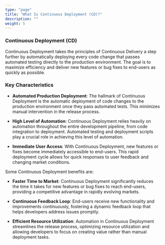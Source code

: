 ```yaml
---
type: "page"
title: "What Is Continuous Deployment (CD)?"
description: ""
weight: 5
---
```


### Continuous Deployment (CD)

Continuous Deployment takes the principles of Continuous Delivery a step further by automatically deploying every code change that passes automated testing directly to the production environment. The goal is to maximize efficiency and deliver new features or bug fixes to end-users as quickly as possible.

### Key Characteristics

- **Automated Production Deployment**: The hallmark of Continuous Deployment is the automatic deployment of code changes to the production environment once they pass automated tests. This minimizes manual intervention in the release process.

- **High Level of Automation**: Continuous Deployment relies heavily on automation throughout the entire development pipeline, from code integration to deployment. Automated testing and deployment scripts play a crucial role in achieving this level of automation.

- **Immediate User Access**: With Continuous Deployment, new features or fixes become immediately accessible to end-users. This rapid deployment cycle allows for quick responses to user feedback and changing market conditions.

Some Continuous Deployment benefits are:

- **Faster Time to Market**: Continuous Deployment significantly reduces the time it takes for new features or bug fixes to reach end-users, providing a competitive advantage in rapidly evolving markets.

- **Continuous Feedback Loop**: End-users receive new functionality and improvements continuously, fostering a dynamic feedback loop that helps developers address issues promptly.

- **Efficient Resource Utilization**: Automation in Continuous Deployment streamlines the release process, optimizing resource utilization and allowing developers to focus on creating value rather than manual deployment tasks.
